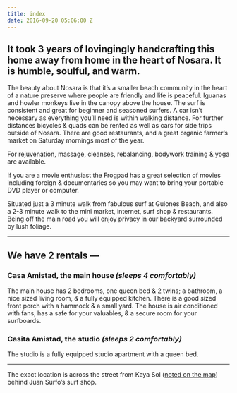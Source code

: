 ```yaml
---
title: index
date: 2016-09-20 05:06:00 Z
---
```


## It took 3 years of lovingingly handcrafting this home away from home in the heart of Nosara. It is humble, soulful, and warm.

The beauty about Nosara is that it’s a smaller beach community in the heart of a nature preserve where people are friendly and life is peaceful. Iguanas and howler monkeys live in the canopy above the house. The surf is consistent and great for beginner and seasoned surfers. A car isn’t necessary as everything you’ll need is within walking distance. For further distances bicycles & quads can be rented as well as cars for side trips outside of Nosara. There are good restaurants, and a great organic farmer’s market on Saturday mornings most of the year.

For rejuvenation, massage, cleanses, rebalancing, bodywork training & yoga are available.

If you are a movie enthusiast the Frogpad has a great selection of movies including foreign & documentaries so you may want to bring your portable DVD player or computer.

Situated just a 3 minute walk from fabulous surf at Guiones Beach, and also a 2-3 minute walk to the mini market, internet, surf shop & restaurants. Being off the main road you will enjoy privacy in our backyard surrounded by lush foliage.

---

## We have 2 rentals —

### Casa Amistad, the main house *(sleeps 4 comfortably)*

The main house has 2 bedrooms, one queen bed & 2 twins; a bathroom, a nice sized living room, & a fully equipped kitchen. There is a good sized front porch with a hammock & a small yard. The house is air conditioned with fans, has a safe for your valuables, & a secure room for your surfboards.

### Casita Amistad, the studio *(sleeps 2 comfortably)*

The studio is a fully equipped studio apartment with a queen bed.

---

The exact location is across the street from Kaya Sol (<a href="https://www.google.com/maps/place/Kaya+Sol+Surf+Hotel/@9.9489704,-85.6718352,17z/data=!4m5!3m4!1s0x0:0xde72ffbb972a0538!8m2!3d9.9486673!4d-85.6702153?hl=en" target="_blank">noted on the map</a>) behind Juan Surfo’s surf shop.